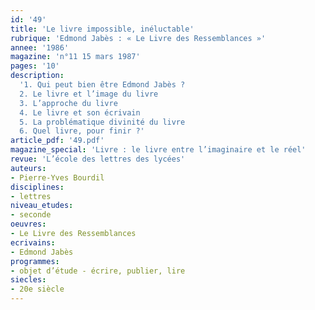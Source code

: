 ```yaml
---
id: '49'
title: 'Le livre impossible, inéluctable'
rubrique: 'Edmond Jabès : « Le Livre des Ressemblances »'
annee: '1986'
magazine: 'n°11 15 mars 1987'
pages: '10'
description: 
  '1. Qui peut bien être Edmond Jabès ?
  2. Le livre et l’image du livre
  3. L’approche du livre
  4. Le livre et son écrivain
  5. La problématique divinité du livre
  6. Quel livre, pour finir ?'
article_pdf: '49.pdf'
magazine_special: 'Livre : le livre entre l’imaginaire et le réel'
revue: 'L’école des lettres des lycées'
auteurs:
- Pierre-Yves Bourdil
disciplines:
- lettres
niveau_etudes:
- seconde
oeuvres:
- Le Livre des Ressemblances
ecrivains:
- Edmond Jabès
programmes:
- objet d’étude - écrire, publier, lire
siecles:
- 20e siècle
---
```

